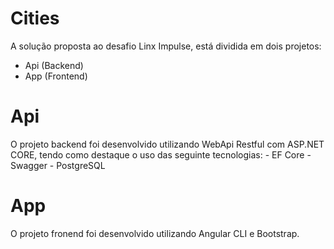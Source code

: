 # Cities
A solução proposta ao desafio Linx Impulse,  está dividida em dois projetos:
- Api (Backend)
- App (Frontend)

# Api
O projeto backend foi desenvolvido utilizando WebApi Restful com ASP.NET CORE, tendo como destaque 
o uso das seguinte tecnologias:
    - EF Core
    - Swagger
    - PostgreSQL

# App
O projeto fronend foi desenvolvido utilizando Angular CLI e Bootstrap.
